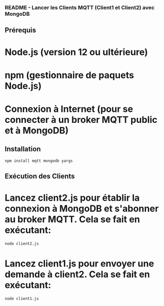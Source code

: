 ### README - Lancer les Clients MQTT (Client1 et Client2) avec MongoDB

## Prérequis
# Node.js (version 12 ou ultérieure)
# npm (gestionnaire de paquets Node.js)
# Connexion à Internet (pour se connecter à un broker MQTT public et à MongoDB)

## Installation
```npm install mqtt mongodb yargs```

## Exécution des Clients
# Lancez client2.js pour établir la connexion à MongoDB et s'abonner au broker MQTT. Cela se fait en exécutant:
```node client2.js```

# Lancez client1.js pour envoyer une demande à client2. Cela se fait en exécutant:
```node client1.js```
